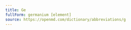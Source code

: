 ```yaml
---
title: Ge
fullForm: germanium [element]
source: https://openmd.com/dictionary/abbreviations/g
---
```

